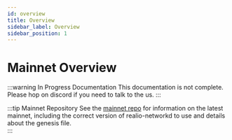 ```yaml
---
id: overview
title: Overview
sidebar_label: Overview
sidebar_position: 1
---
```


# Mainnet Overview

:::warning In Progress Documentation
This documentation is not complete. Please hop on discord if you need to talk to the us.
:::

:::tip Mainnet Repository 
See the [mainnet repo](https://github.com/realiotech/mainnet) for information on the latest mainnet,
including the correct version of realio-networkd to use and details about the genesis file.  
:::


